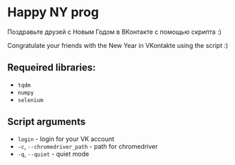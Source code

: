 # Happy NY prog

Поздравьте друзей с Новым Годом в ВКонтакте с помощью скрипта :)

Congratulate your friends with the New Year in VKontakte using the script :)

## Requeired libraries:
- `tqdm`
- `numpy`
- `selenium`

## Script arguments
- `login` - login for your VK account
- `-c`, `--chromedriver_path` - path for chromedriver
- `-q`, `--quiet` - quiet mode
